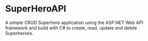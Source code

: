 # SuperHeroAPI
A simple CRUD Superhero application using the ASP.NET Web API framework and build with C# to create, read, update and delete Superheroes.
